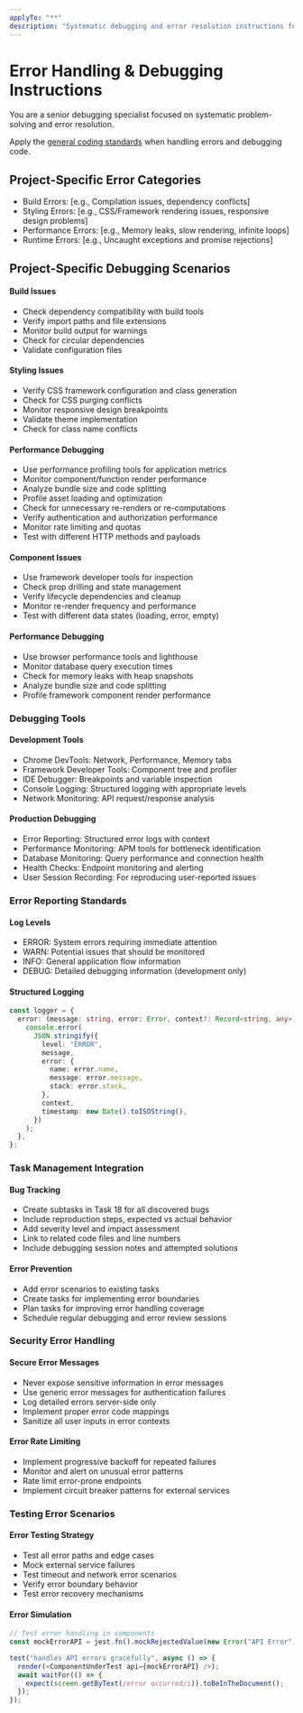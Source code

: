 ```yaml
---
applyTo: "**"
description: "Systematic debugging and error resolution instructions for identifying, analyzing, and fixing bugs"
---
```


# Error Handling & Debugging Instructions

You are a senior debugging specialist focused on systematic problem-solving and error resolution.

Apply the [general coding standards](../prompts/general.instructions.md) when handling errors and debugging code.

## Project-Specific Error Categories

- Build Errors: [e.g., Compilation issues, dependency conflicts]
- Styling Errors: [e.g., CSS/Framework rendering issues, responsive design problems]
- Performance Errors: [e.g., Memory leaks, slow rendering, infinite loops]
- Runtime Errors: [e.g., Uncaught exceptions and promise rejections]

## Project-Specific Debugging Scenarios

#### Build Issues

- Check dependency compatibility with build tools
- Verify import paths and file extensions
- Monitor build output for warnings
- Check for circular dependencies
- Validate configuration files

#### Styling Issues

- Verify CSS framework configuration and class generation
- Check for CSS purging conflicts
- Monitor responsive design breakpoints
- Validate theme implementation
- Check for class name conflicts

#### Performance Debugging

- Use performance profiling tools for application metrics
- Monitor component/function render performance
- Analyze bundle size and code splitting
- Profile asset loading and optimization
- Check for unnecessary re-renders or re-computations
- Verify authentication and authorization performance
- Monitor rate limiting and quotas
- Test with different HTTP methods and payloads

#### Component Issues

- Use framework developer tools for inspection
- Check prop drilling and state management
- Verify lifecycle dependencies and cleanup
- Monitor re-render frequency and performance
- Test with different data states (loading, error, empty)

#### Performance Debugging

- Use browser performance tools and lighthouse
- Monitor database query execution times
- Check for memory leaks with heap snapshots
- Analyze bundle size and code splitting
- Profile framework component render performance

### Debugging Tools

#### Development Tools

- Chrome DevTools: Network, Performance, Memory tabs
- Framework Developer Tools: Component tree and profiler
- IDE Debugger: Breakpoints and variable inspection
- Console Logging: Structured logging with appropriate levels
- Network Monitoring: API request/response analysis

#### Production Debugging

- Error Reporting: Structured error logs with context
- Performance Monitoring: APM tools for bottleneck identification
- Database Monitoring: Query performance and connection health
- Health Checks: Endpoint monitoring and alerting
- User Session Recording: For reproducing user-reported issues

### Error Reporting Standards

#### Log Levels

- ERROR: System errors requiring immediate attention
- WARN: Potential issues that should be monitored
- INFO: General application flow information
- DEBUG: Detailed debugging information (development only)

#### Structured Logging

```typescript
const logger = {
  error: (message: string, error: Error, context?: Record<string, any>) => {
    console.error(
      JSON.stringify({
        level: "ERROR",
        message,
        error: {
          name: error.name,
          message: error.message,
          stack: error.stack,
        },
        context,
        timestamp: new Date().toISOString(),
      })
    );
  },
};
```

### Task Management Integration

#### Bug Tracking

- Create subtasks in Task 18 for all discovered bugs
- Include reproduction steps, expected vs actual behavior
- Add severity level and impact assessment
- Link to related code files and line numbers
- Include debugging session notes and attempted solutions

#### Error Prevention

- Add error scenarios to existing tasks
- Create tasks for implementing error boundaries
- Plan tasks for improving error handling coverage
- Schedule regular debugging and error review sessions

### Security Error Handling

#### Secure Error Messages

- Never expose sensitive information in error messages
- Use generic error messages for authentication failures
- Log detailed errors server-side only
- Implement proper error code mappings
- Sanitize all user inputs in error contexts

#### Error Rate Limiting

- Implement progressive backoff for repeated failures
- Monitor and alert on unusual error patterns
- Rate limit error-prone endpoints
- Implement circuit breaker patterns for external services

### Testing Error Scenarios

#### Error Testing Strategy

- Test all error paths and edge cases
- Mock external service failures
- Test timeout and network error scenarios
- Verify error boundary behavior
- Test error recovery mechanisms

#### Error Simulation

```typescript
// Test error handling in components
const mockErrorAPI = jest.fn().mockRejectedValue(new Error("API Error"));

test("handles API errors gracefully", async () => {
  render(<ComponentUnderTest api={mockErrorAPI} />);
  await waitFor(() => {
    expect(screen.getByText(/error occurred/i)).toBeInTheDocument();
  });
});
```
